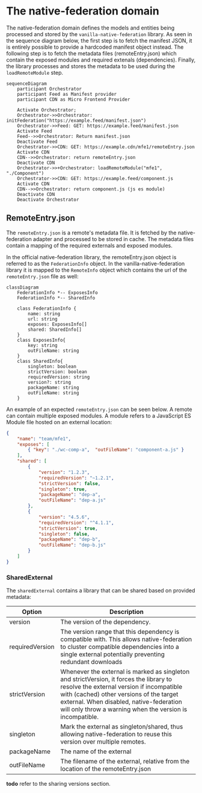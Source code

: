 # The native-federation domain

The native-federation domain defines the models and entities being processed and stored by the `vanilla-native-federation` library. As seen in the sequence diagram below, the first step is to fetch the manifest JSON, it is entirely possible to provide a hardcoded manifest object instead. The following step is to fetch the metadata files (remoteEntry.json) which contain the exposed modules and required extenals (dependencies). Finally, the library processes and stores the metadata to be used during the `loadRemoteModule` step. 

```mermaid
sequenceDiagram
    participant Orchestrator
    participant Feed as Manifest provider
    participant CDN as Micro Frontend Provider

    Activate Orchestrator;
    Orchestrator->>Orchestrator: initFederation("https://example.feed/manifest.json")
    Orchestrator->>Feed: GET: https://example.feed/manifest.json
    Activate Feed
    Feed-->>Orchestrator: Return manifest.json
    Deactivate Feed
    Orchestrator->>CDN: GET: https://example.cdn/mfe1/remoteEntry.json
    Activate CDN
    CDN-->>Orchestrator: return remoteEntry.json
    Deactivate CDN
    Orchestrator->>+Orchestrator: loadRemoteModule("mfe1", "./Component")
    Orchestrator->>CDN: GET: https://example.feed/component.js
    Activate CDN
    CDN-->>Orchestrator: return component.js (js es module)
    Deactivate CDN
    Deactivate Orchestrator
```

## RemoteEntry.json

The `remoteEntry.json` is a remote's metadata file. It is fetched by the native-federation adapter and processed to be stored in cache. The  metadata files contain a mapping of the required externals and exposed modules. 

In the official native-federation library, the remoteEntry.json object is referred to as the `FederationInfo` object. In the vanilla-native-federation library it is mapped to the `RemoteInfo` object which contains the url of the `remoteEntry.json` file as well: 

```mermaid
classDiagram
    FederationInfo *-- ExposesInfo
    FederationInfo *-- SharedInfo

    class FederationInfo {
        name: string
        url: string
        exposes: ExposesInfo[]
        shared: SharedInfo[]
    }
    class ExposesInfo{
        key: string
        outFileName: string
    }
    class SharedInfo{
        singleton: boolean
        strictVersion: boolean
        requiredVersion: string
        version?: string
        packageName: string
        outFileName: string
    }
```

An example of an expected `remoteEntry.json` can be seen below. A remote can contain multiple exposed modules. A module refers to a JavaScript ES Module file hosted on an external location: 

```json
{
    "name": "team/mfe1",
    "exposes": [
        { "key": "./wc-comp-a",  "outFileName": "component-a.js" }
    ],
    "shared": [
        {
            "version": "1.2.3", 
            "requiredVersion": "~1.2.1", 
            "strictVersion": false,
            "singleton": true,
            "packageName": "dep-a",
            "outFileName": "dep-a.js"
        },
        {
            "version": "4.5.6", 
            "requiredVersion": "^4.1.1", 
            "strictVersion": true,
            "singleton": false,
            "packageName": "dep-b",
            "outFileName": "dep-b.js"
        }
    ]
}
```

### SharedExternal

The `sharedExternal` contains a library that can be shared based on provided metadata: 

| Option | Description |
| --- | --- |
| version | The version of the dependency. |
| requiredVersion | The version range that this dependency is compatible with. This allows native-federation to cluster compatible dependencies into a single external potentially preventing redundant downloads | 
| strictVersion | Whenever the external is marked as singleton and strictVersion, it forces the library to resolve the external version if incompatible with (cached) other versions of the target external. When disabled, native-federation will only throw a warning when the version is incompatible. |
| singleton | Mark the external as singleton/shared, thus allowing native-federation to reuse this version over multiple remotes. |
| packageName | The name of the external |
| outFileName | The filename of the external, relative from the location of the remoteEntry.json |

**todo** refer to the sharing versions section.